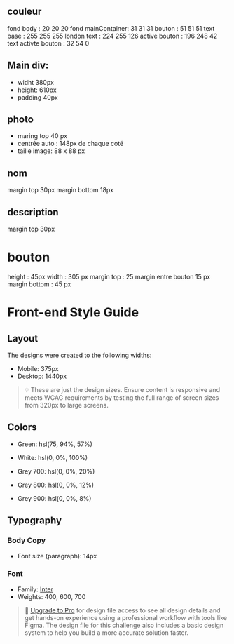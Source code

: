 ## couleur
fond body : 20 20 20
fond mainContainer: 31 31 31
bouton : 51 51 51
text base : 255 255 255
london text : 224 255 126
active bouton : 196 248 42
text activte bouton : 32 54 0

## Main div:
- widht 380px
- height: 610px
- padding 40px

## photo
- maring top 40 px
- centrée auto : 148px de chaque coté
- taille image: 88 x 88 px

## nom
margin top 30px
margin bottom 18px

## description
margin top 30px


# bouton
height : 45px
width : 305 px
margin top : 25
margin entre bouton 15 px
margin bottom : 45 px

# Front-end Style Guide

## Layout

The designs were created to the following widths:

- Mobile: 375px
- Desktop: 1440px

> 💡 These are just the design sizes. Ensure content is responsive and meets WCAG requirements by testing the full range of screen sizes from 320px to large screens.

## Colors

- Green: hsl(75, 94%, 57%)

- White: hsl(0, 0%, 100%)

- Grey 700: hsl(0, 0%, 20%)
- Grey 800: hsl(0, 0%, 12%)
- Grey 900: hsl(0, 0%, 8%)

## Typography

### Body Copy

- Font size (paragraph): 14px

### Font

- Family: [Inter](https://fonts.google.com/specimen/Inter)
- Weights: 400, 600, 700

> 💎 [Upgrade to Pro](https://www.frontendmentor.io/pro?ref=style-guide) for design file access to see all design details and get hands-on experience using a professional workflow with tools like Figma. The design file for this challenge also includes a basic design system to help you build a more accurate solution faster.